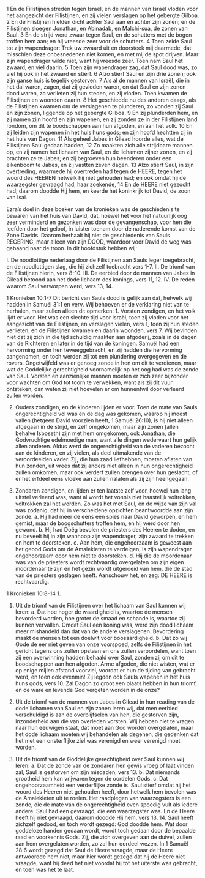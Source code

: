 1 En de Filistijnen streden tegen Israël, en de mannen van Israël vloden voor het aangezicht der Filistijnen, en zij vielen verslagen op het gebergte Gilboa. 2 En de Filistijnen hielden dicht achter Saul aan en achter zijn zonen; en de Filistijnen sloegen Jonathan, en Abinadab, en Malchi-sua, de zonen van Saul. 3 En de strijd werd zwaar tegen Saul, en de schutters met de bogen troffen hem aan; en hij vreesde zeer voor de schutters. 4 Toen zeide Saul tot zijn wapendrager: Trek uw zwaard uit en doorsteek mij daarmede, dat misschien deze onbesnedenen niet komen, en met mij de spot drijven. Maar zijn wapendrager wilde niet, want hij vreesde zeer. Toen nam Saul het zwaard, en viel daarin. 5 Toen zijn wapendrager zag, dat Saul dood was, zo viel hij ook in het zwaard en stierf. 6 Alzo stierf Saul en zijn drie zonen; ook zijn ganse huis is tegelijk gestorven. 7 Als al de mannen van Israël, die in het dal waren, zagen, dat zij gevloden waren, en dat Saul en zijn zonen dood waren, zo verlieten zij hun steden, en zij vloden. Toen kwamen de Filistijnen en woonden daarin. 8 Het geschiedde nu des anderen daags, als de Filistijnen kwamen om de verslagenen te plunderen, zo vonden zij Saul en zijn zonen, liggende op het gebergte Gilboa. 9 En zij plunderden hem, en zij namen zijn hoofd en zijn wapenen, en zij zonden ze in der Filistijnen land rondom, om dit te boodschappen aan hun afgoden, en aan het volk. 10 En zij leiden zijn wapenen in het huis huns gods; en zijn hoofd hechtten zij in het huis van Dagon. 11 Als geheel Jabes in Gilead hoorde alles, wat de Filistijnen Saul gedaan hadden, 12 Zo maakten zich alle strijdbare mannen op, en zij namen het lichaam van Saul, en de lichamen zijner zonen, en zij brachten ze te Jabes; en zij begroeven hun beenderen onder een eikenboom te Jabes, en zij vastten zeven dagen. 13 Alzo stierf Saul, in zijn overtreding, waarmede hij overtreden had tegen de HEERE, tegen het woord des HEEREN hetwelk hij niet gehouden had; en ook omdat hij de waarzegster gevraagd had, haar zoekende, 14 En de HEERE niet gezocht had; daarom doodde Hij hem, en keerde het koninkrijk tot David, de zoon van Isaï. 

Ezra’s doel in deze boeken van de kronieken was de geschiedenis te bewaren van het huis van David, dat, hoewel het voor het natuurlijk oog zeer verminderd en gezonken was door de gevangenschap, voor hen die leefden door het geloof, in luister toenam door de naderende komst van de Zone Davids. Daarom herhaalt hij niet de geschiedenis van Sauls REGERING, maar alleen van zijn DOOD, waardoor voor David de weg was gebaand naar de troon. In dit hoofdstuk hebben wij: 

I. De noodlottige nederlaag door de Filistijnen aan Sauls leger toegebracht, en de noodlottigen slag, die hij zichzelf toebracht vers 1-7.
II. De triomf van de Filistijnen hierin, vers 8-10.
III. De eerbied door de mannen van Jabes in Gilead betoond aan het dode lichaam des konings, vers 11, 12.
IV. De reden waarom Saul verworpen werd, vers 13, 14.

1 Kronieken 10:1-7 
Dit bericht van Sauls dood is gelijk aan dat, hetwelk wij hadden in Samuël 31:1 en verv. Wij behoeven er de verklaring niet van te herhalen, maar zullen alleen dit opmerken: 1. Vorsten zondigen, en het volk lijdt er voor. Het was een slechte tijd voor Israël, toen zij vloden voor het aangezicht van de Filistijnen, en verslagen vielen, vers 1, toen zij hun steden verlieten, en de Filistijnen kwamen en daarin woonden, vers 7. Wij bevinden niet dat zij zich in die tijd schuldig maakten aan afgoderij, zoals in de dagen van de Richteren en later in de tijd van de koningen. Samuël had een hervorming onder hen teweeggebracht, en zij hadden die hervorming aangenomen, en toch werden zij tot een plundering overgegeven en de rovers. Ongetwijfeld was er genoeg zonde in hen om dit te verdienen, maar wat de Goddelijke gerechtigheid voornamelijk op het oog had was de zonde van Saul. Vorsten en aanzienlijke mannen moeten er zich zeer bijzonder voor wachten om God tot toorn te verwekken, want als zij dit vuur ontsteken, dan weten zij niet hoevelen er om hunnentwil door verleerd zullen worden.

2. Ouders zondigen, en de kinderen lijden er voor. Toen de mate van Sauls ongerechtigheid vol was en de dag was gekomen, waarop hij moest vallen (hetgeen David voorzien heeft, 1 Samuël 26:10), is hij niet alleen afgegaan in de strijd, en zelf omgekomen, maar zijn zonen (allen behalve Isboseth) zijn met hem omgekomen, ook Jonathan, die Godvruchtige edelmoedige man, want alle dingen wedervaart hun gelijk allen anderen. 
Aldus werd de ongerechtigheid van de vaderen bezocht aan de kinderen, en zij vielen, als deel uitmakende van de veroordeelden vader. Zij, die hun zaad liefhebben, moeten aflaten van hun zonden, uit vrees dat zij anders niet alleen in hun ongerechtigheid zullen omkomen, maar ook verderf zullen brengen over hun geslacht, of er het erfdeel eens vloeke aan zullen nalaten als zij zijn heengegaan.

3. Zondaren zondigen, en lijden er ten laatste zelf voor, hoewel hun lang uitstel verleend was, want al wordt het vonnis niet haastelijk voltrokken, voltrokken zal het worden. Zo was het met Saul, en de wijze van zijn val was zodanig, dat hij in verscheidene opzichten beantwoordde aan zijn zonde.
a. Hij had meer de eens een spies naar David geworpen, en hem gemist, maar de boogschutters troffen hem, en hij werd door hen gewond.
b. Hij had Doëg bevolen de priesters des Heeren te doden, en nu beveelt hij in zijn wanhoop zijn wapendrager, zijn zwaard te trekken en hem te doorsteken.
c. Aan hem, die ongehoorzaam is geweest aan het gebod Gods om de Amalekieten te verdelgen, is zijn wapendrager ongehoorzaam door hem niet te doorsteken.
d. Hij die de moordenaar was van de priesters wordt rechtvaardig overgelaten om zijn eigen moordenaar te zijn en het gezin wordt uitgeroeid van hem, die de stad van de priesters geslagen heeft. Aanschouw het, en zeg: DE HEERE is rechtvaardig. 

1 Kronieken 10:8-14 1. 
1. Uit de triomf van de Filistijnen over het lichaam van Saul kunnen wij leren: 
a. Dat hoe hoger de waardigheid is, waartoe de mensen bevorderd worden, hoe groter de smaad en schande is, waartoe zij kunnen vervallen. Omdat Saul een koning was, werd zijn dood lichaam meer mishandeld dan dat van de andere verslagenen. Bevordering maakt de mensen tot een doelwit voor boosaardigheid.
b. Dat zo wij Gode de eer niet geven van onze voorspoed, zelfs de Filistijnen in het gericht tegens ons zullen opstaan en ons zullen veroordelen, want toen zij een overwinning hadden behaald over Saul, zonden zij om dit te boodschappen aan hen afgoden. Arme afgoden, die niet wisten, wat er op enige mijlen afstand voorviel, voordat er hun de tijding van gebracht werd, en toen ook evenmin! Zij legden ook Sauls wapenen in het huis huns gods, vers 10. Zal Dagon zo groot een plaats hebben in hun triomf, en de ware en levende God vergeten worden in de onze? 

2. Uit de triomf van de mannen van Jabes in Gilead in hun reading van de dode lichamen van Saul en zijn zonen leren wij, dat men eerbied verschuldigd is aan de overblijfselen van hen, die gestorven zijn, inzonderheid aan die van overleden vorsten. Wij hebben niet te vragen naar hun eeuwigen staat, dat moet aan God worden overgelaten, maar het dode lichaam moeten wij behandelen als degenen, die gedenken dat het met een onsterflijke ziel was verenigd en weer verenigd moet worden.

3. Uit de triomf van de Goddelijke gerechtigheid over Saul kunnen wij leren: 
a. Dat de zonde van de zondaren hen gewis vroeg of laat vinden zal, Saul is gestorven om zijn misdaden, vers 13.
b. Dat niemands grootheid hem kan vrijwaren tegen de oordelen Gods.
c. Dat ongehoorzaamheid een verderflijke zonde is. Saul stierf omdat hij het woord des Heeren niet gehouden heeft, door hetwelk hem bevolen was de Amalekieten uit te roeien. Het raadplegen van waarzegsters is een zonde, die de mate van de ongerechtigheid even spoedig vult als iedere andere. Saul had een gevraagd, die een waarzegster was. En de Heere heeft hij niet gevraagd, daarom doodde Hij hem, vers 13, 14. Saul heeft zichzelf gedood, en toch wordt gezegd: God doodde hem. Wat door goddeloze handen gedaan wordt, wordt toch gedaan door de bepaalde raad en voorkennis Gods. Zij, die zich overgeven aan de duivel, zullen aan hem overgelaten worden, zo zal hun oordeel wezen. In 1 Samuël 28:6 wordt gezegd dat Saul de Heere vraagde, maar de Heere antwoordde hem niet, maar hier wordt gezegd dat hij de Heere niet vraagde, want hij deed het niet voordat hij tot het uiterste was gebracht, en toen was het te laat. 

